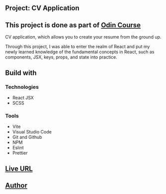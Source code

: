 ## Project: CV Application

## This project is done as part of [Odin Course](https://www.theodinproject.com/)

CV application, which allows you to create your resume from the ground up.

Through this project, I was able to enter the realm of React and put my newly learned knowledge of the fundamental concepts in React, such as components, JSX, keys, props, and state into practice.

## Build with

### Technologies

- React JSX
- SCSS

### Tools

- Vite
- Visual Studio Code
- Git and Github
- NPM
- Eslint
- Prettier

## [Live URL]("")

## [Author](https://github.com/saba-bar95)
